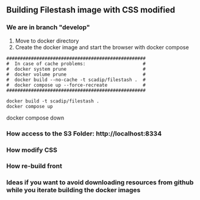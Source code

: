 ## Building  Filestash image with CSS modified

### We are in branch "develop"

1. Move to docker directory
2. Create the docker image and start the browser with docker compose

```shell
###################################################
#  In case of cache problems:                     #
#  docker system prune                            #
#  docker volume prune                            #
#  docker build --no-cache -t scadip/filestash .  #
#  docker compose up --force-recreate             #
###################################################

docker build -t scadip/filestash .
docker compose up
```

docker compose down

### How access to the S3 Folder: http://localhost:8334

### How modify CSS

### How re-build front

### Ideas if you want to avoid downloading resources from github while you iterate building the docker images
